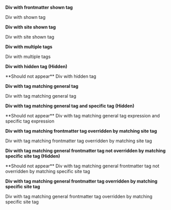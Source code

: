 
**Div with frontmatter shown tag**
<div tags="tag-frontmatter-shown">
Div with shown tag
</div>

**Div with site shown tag**
<div tags="tag-site-shown">
Div with site shown tag
</div>

**Div with multiple tags**
<div tags="tag-site-shown tag-other">
Div with multiple tags
</div>

**Div with hidden tag (Hidden)**

<div tags="tag-hidden">
**Should not appear** Div with hidden tag
</div>

<include src="testIncludeFileTags.md" />

**Div with tag matching general tag**

<div tags="tag-exp-shown">
Div with tag matching general tag
</div>

**Div with tag matching general tag and specific tag (Hidden)**

<div tags="tag-exp-hidden">
**Should not appear** Div with tag matching general tag expression and specific tag expression
</div>

**Div with tag matching frontmatter tag overridden by matching site tag**

<div tags="tag-site-override-shown">
Div with tag matching frontmatter tag overridden by matching site tag
</div>

**Div with tag matching general frontmatter tag not overridden by matching specific site tag (Hidden)**

<div tags="tag-site-override-hidden">
**Should not appear** Div with tag matching general frontmatter tag not overridden by matching specific site tag
</div>

**Div with tag matching general frontmatter tag overridden by matching specific site tag**

<div tags="tag-site-override-shown">
Div with tag matching general frontmatter tag overridden by matching specific site tag
</div>